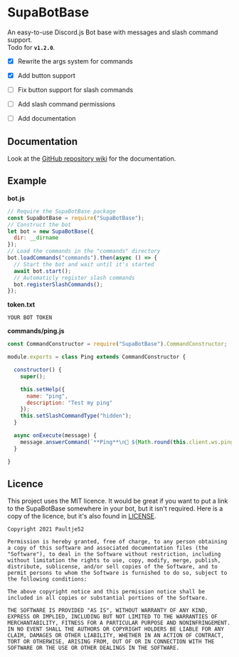 # SupaBotBase
An easy-to-use Discord.js Bot base with messages and slash command support.<br>
Todo for **`v1.2.0`**.
- [x] Rewrite the args system for commands
- [x] Add button support
- [ ] Fix button support for slash commands
- [ ] Add slash command permissions
- [ ] Add documentation


## Documentation
Look at the [GitHub repository wiki](https://github.com/Paultje52/SupaBotBase/wiki) for the documentation.

## Example
**bot.js**
```js
// Require the SupaBotBase package
const SupaBotBase = require("SupaBotBase");
// Construct the bot
let bot = new SupaBotBase({
  dir: __dirname
});
// Load the commands in the "commands" directory
bot.loadCommands("commands").then(async () => {
  // Start the bot and wait until it's started
  await bot.start();
  // Automaticly register slash commands
  bot.registerSlashCommands();
});
```
**token.txt**
```
YOUR BOT TOKEN
```
**commands/ping.js**
```js
const CommandConstructor = require("SupaBotBase").CommandConstructor;

module.exports = class Ping extends CommandConstructor {

  constructor() {
    super();

    this.setHelp({
      name: "ping",
      description: "Test my ping"
    });
    this.setSlashCommandType("hidden");
  }

  async onExecute(message) {
    message.answerCommand(`**Ping**\n💙 ${Math.round(this.client.ws.ping)}`);
  }

}
```

## Licence
This project uses the MIT licence. It would be great if you want to put a link to the SupaBotBase somewhere in your bot, but it isn't required. Here is a copy of the licence, but it's also found in [LICENSE](LICENSE).
```
Copyright 2021 Paultje52

Permission is hereby granted, free of charge, to any person obtaining a copy of this software and associated documentation files (the "Software"), to deal in the Software without restriction, including without limitation the rights to use, copy, modify, merge, publish, distribute, sublicense, and/or sell copies of the Software, and to permit persons to whom the Software is furnished to do so, subject to the following conditions:

The above copyright notice and this permission notice shall be included in all copies or substantial portions of the Software.

THE SOFTWARE IS PROVIDED "AS IS", WITHOUT WARRANTY OF ANY KIND, EXPRESS OR IMPLIED, INCLUDING BUT NOT LIMITED TO THE WARRANTIES OF MERCHANTABILITY, FITNESS FOR A PARTICULAR PURPOSE AND NONINFRINGEMENT. IN NO EVENT SHALL THE AUTHORS OR COPYRIGHT HOLDERS BE LIABLE FOR ANY CLAIM, DAMAGES OR OTHER LIABILITY, WHETHER IN AN ACTION OF CONTRACT, TORT OR OTHERWISE, ARISING FROM, OUT OF OR IN CONNECTION WITH THE SOFTWARE OR THE USE OR OTHER DEALINGS IN THE SOFTWARE.
```